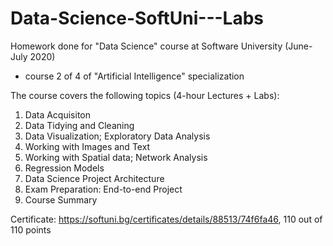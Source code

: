# Data-Science-SoftUni---Labs

Homework done for "Data Science" course at Software University (June-July 2020) 
- course 2 of 4 of "Artificial Intelligence" specialization

The course covers the following topics (4-hour Lectures + Labs):

1.	Data Acquisiton
2.	Data Tidying and Cleaning
3.	Data Visualization; Exploratory Data Analysis
4.	Working with Images and Text
5.	Working with Spatial data; Network Analysis
6.	Regression Models
7.	Data Science Project Architecture
8.	Exam Preparation: End-to-end Project
9.	Course Summary

Certificate: https://softuni.bg/certificates/details/88513/74f6fa46, 110 out of 110 points
